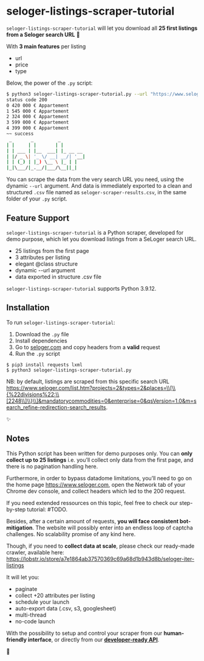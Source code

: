 # seloger-listings-scraper-tutorial

`seloger-listings-scraper-tutorial` will let you download all **25 first listings from a Seloger search URL** 🏡

With **3 main features** per listing

* url
* price
* type

Below, the power of the `.py` script: 

```bash
$ python3 seloger-listings-scraper-tutorial.py --url "https://www.seloger.com/list.htm?projects=2&types=2&places=\\[\\{%22divisions%22:\\[2248\\]\\}\\]&mandatorycommodities=0&enterprise=0&qsVersion=1.0&m=search_refine-redirection-search_results."
status code 200
0 420 000 € Appartement
1 545 000 € Appartement
2 324 000 € Appartement
3 599 000 € Appartement
4 399 000 € Appartement
~~ success
 _       _         _            
| |     | |       | |           
| | ___ | |__  ___| |_ __ __  
| |/ _ \| '_ \/ __| __/| '__|
| | (_) | |_) \__ \ |_ | |   
|_|\___/|_.__/|___/\__||_|   
```

You can scrape the data from the very search URL you need, using the dynamic `--url` argument. And data is immediately exported to a clean and structured `.csv` file named as `seloger-scraper-results.csv`, in the same folder of your `.py` script.

## Feature Support

`seloger-listings-scraper-tutorial` is a Python scraper, developed for demo purpose, which let you download listings from a SeLoger search URL.

* 25 listings from the first page
* 3 attributes per listing
* elegant @class structure
* dynamic --url argument
* data exported in structure .csv file

`seloger-listings-scraper-tutorial` supports Python 3.9.12.

## Installation

To run `seloger-listings-scraper-tutorial`: 

1. Download the `.py` file
2. Install dependencies
3. Go to [seloger.com](https://www.seloger.com/) and copy headers from a **valid** request 
3. Run the `.py` script

```
$ pip3 install requests lxml
$ python3 seloger-listings-scraper-tutorial.py
```

NB: by default, listings are scraped from this specific search URL https://www.seloger.com/list.htm?projects=2&types=2&places=\\[\\{%22divisions%22:\\[2248\\]\\}\\]&mandatorycommodities=0&enterprise=0&qsVersion=1.0&m=search_refine-redirection-search_results.

:sparkles:

## Notes

This Python script has been written for demo purposes only. You can **only collect up to 25 listings** i.e. you’ll collect only data from the first page, and there is no pagination handling here.

Furthermore, in order to bypass datadome limitations, you’ll need to go on the home page https://www.seloger.com, open the Network tab of your Chrome dev console, and collect headers which led to the 200 request.

If you need extended ressources on this topic, feel free to check our step-by-step tutorial: #TODO.

Besides, after a certain amount of requests, **you will face consistent bot-mitigation**. The website will possibly enter into an endless loop of captcha challenges. No scalability promise of any kind here.

Though, if you need to **collect data at scale**, please check our ready-made crawler, available here: 
https://lobstr.io/store/a7e1864ab37570369c69a68d1b943d8b/seloger-iter-listings

It will let you: 

* paginate
* collect +20 attributes per listing
* schedule your launch
* auto-export data (.csv, s3, googlesheet)
* multi-thread
* no-code launch

With the possibility to setup and control your scraper from our **human-friendly interface**, or directly from our **[developer-ready API](https://lobstrio.docs.apiary.io/)**.

🦀


